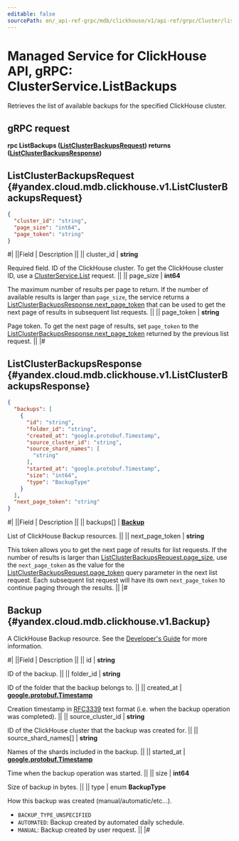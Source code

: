 ```yaml
---
editable: false
sourcePath: en/_api-ref-grpc/mdb/clickhouse/v1/api-ref/grpc/Cluster/listBackups.md
---
```


# Managed Service for ClickHouse API, gRPC: ClusterService.ListBackups

Retrieves the list of available backups for the specified ClickHouse cluster.

## gRPC request

**rpc ListBackups ([ListClusterBackupsRequest](#yandex.cloud.mdb.clickhouse.v1.ListClusterBackupsRequest)) returns ([ListClusterBackupsResponse](#yandex.cloud.mdb.clickhouse.v1.ListClusterBackupsResponse))**

## ListClusterBackupsRequest {#yandex.cloud.mdb.clickhouse.v1.ListClusterBackupsRequest}

```json
{
  "cluster_id": "string",
  "page_size": "int64",
  "page_token": "string"
}
```

#|
||Field | Description ||
|| cluster_id | **string**

Required field. ID of the ClickHouse cluster.
To get the ClickHouse cluster ID, use a [ClusterService.List](/docs/managed-clickhouse/api-ref/grpc/Cluster/list#List) request. ||
|| page_size | **int64**

The maximum number of results per page to return. If the number of available
results is larger than `page_size`, the service returns a [ListClusterBackupsResponse.next_page_token](#yandex.cloud.mdb.clickhouse.v1.ListClusterBackupsResponse)
that can be used to get the next page of results in subsequent list requests. ||
|| page_token | **string**

Page token. To get the next page of results, set `page_token` to the
[ListClusterBackupsResponse.next_page_token](#yandex.cloud.mdb.clickhouse.v1.ListClusterBackupsResponse) returned by the previous list request. ||
|#

## ListClusterBackupsResponse {#yandex.cloud.mdb.clickhouse.v1.ListClusterBackupsResponse}

```json
{
  "backups": [
    {
      "id": "string",
      "folder_id": "string",
      "created_at": "google.protobuf.Timestamp",
      "source_cluster_id": "string",
      "source_shard_names": [
        "string"
      ],
      "started_at": "google.protobuf.Timestamp",
      "size": "int64",
      "type": "BackupType"
    }
  ],
  "next_page_token": "string"
}
```

#|
||Field | Description ||
|| backups[] | **[Backup](#yandex.cloud.mdb.clickhouse.v1.Backup)**

List of ClickHouse Backup resources. ||
|| next_page_token | **string**

This token allows you to get the next page of results for list requests. If the number of results
is larger than [ListClusterBackupsRequest.page_size](#yandex.cloud.mdb.clickhouse.v1.ListClusterBackupsRequest), use the `next_page_token` as the value
for the [ListClusterBackupsRequest.page_token](#yandex.cloud.mdb.clickhouse.v1.ListClusterBackupsRequest) query parameter in the next list request.
Each subsequent list request will have its own `next_page_token` to continue paging through the results. ||
|#

## Backup {#yandex.cloud.mdb.clickhouse.v1.Backup}

A ClickHouse Backup resource. See the [Developer's Guide](/docs/managed-clickhouse/concepts)
for more information.

#|
||Field | Description ||
|| id | **string**

ID of the backup. ||
|| folder_id | **string**

ID of the folder that the backup belongs to. ||
|| created_at | **[google.protobuf.Timestamp](https://developers.google.com/protocol-buffers/docs/reference/google.protobuf#timestamp)**

Creation timestamp in [RFC3339](https://www.ietf.org/rfc/rfc3339.txt) text format
(i.e. when the backup operation was completed). ||
|| source_cluster_id | **string**

ID of the ClickHouse cluster that the backup was created for. ||
|| source_shard_names[] | **string**

Names of the shards included in the backup. ||
|| started_at | **[google.protobuf.Timestamp](https://developers.google.com/protocol-buffers/docs/reference/google.protobuf#timestamp)**

Time when the backup operation was started. ||
|| size | **int64**

Size of backup in bytes. ||
|| type | enum **BackupType**

How this backup was created (manual/automatic/etc...).

- `BACKUP_TYPE_UNSPECIFIED`
- `AUTOMATED`: Backup created by automated daily schedule.
- `MANUAL`: Backup created by user request. ||
|#
